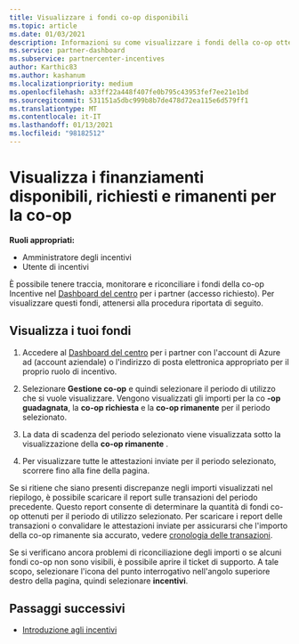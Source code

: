 ```yaml
---
title: Visualizzare i fondi co-op disponibili
ms.topic: article
ms.date: 01/03/2021
description: Informazioni su come visualizzare i fondi della co-op ottenuti, richiesti e rimanenti, visualizzare le date di scadenza e riconciliare gli importi incoerenti.
ms.service: partner-dashboard
ms.subservice: partnercenter-incentives
author: Karthic83
ms.author: kashanum
ms.localizationpriority: medium
ms.openlocfilehash: a33ff22a448f407fe0b795c43953fef7ee21e1bd
ms.sourcegitcommit: 531151a5dbc999b8b7de478d72ea115e6d579ff1
ms.translationtype: MT
ms.contentlocale: it-IT
ms.lasthandoff: 01/13/2021
ms.locfileid: "98182512"
---
```

# <a name="view-available-earned-claimed-and-remaining-co-op-funds"></a>Visualizza i finanziamenti disponibili, richiesti e rimanenti per la co-op

**Ruoli appropriati:**

- Amministratore degli incentivi
- Utente di incentivi

È possibile tenere traccia, monitorare e riconciliare i fondi della co-op Incentive nel [Dashboard del centro](https://partner.microsoft.com/dashboard/) per i partner (accesso richiesto). Per visualizzare questi fondi, attenersi alla procedura riportata di seguito.

## <a name="view-your-funds"></a>Visualizza i tuoi fondi

1. Accedere al [Dashboard del centro](https://partner.microsoft.com/dashboard/) per i partner con l'account di Azure ad (account aziendale) o l'indirizzo di posta elettronica appropriato per il proprio ruolo di incentivo.

2. Selezionare **Gestione co-op** e quindi selezionare il periodo di utilizzo che si vuole visualizzare. Vengono visualizzati gli importi per la co **-op guadagnata**, la **co-op richiesta** e la **co-op rimanente** per il periodo selezionato.

3. La data di scadenza del periodo selezionato viene visualizzata sotto la visualizzazione della **co-op rimanente** .  

4. Per visualizzare tutte le attestazioni inviate per il periodo selezionato, scorrere fino alla fine della pagina.

Se si ritiene che siano presenti discrepanze negli importi visualizzati nel riepilogo, è possibile scaricare il report sulle transazioni del periodo precedente. Questo report consente di determinare la quantità di fondi co-op ottenuti per il periodo di utilizzo selezionato. Per scaricare i report delle transazioni o convalidare le attestazioni inviate per assicurarsi che l'importo della co-op rimanente sia accurato, vedere [cronologia delle transazioni](./payout-statement.md#transaction-history).

Se si verificano ancora problemi di riconciliazione degli importi o se alcuni fondi co-op non sono visibili, è possibile aprire il ticket di supporto. A tale scopo, selezionare l'icona del punto interrogativo nell'angolo superiore destro della pagina, quindi selezionare **incentivi**.

## <a name="next-steps"></a>Passaggi successivi

- [Introduzione agli incentivi](incentives-get-started-intro.md)